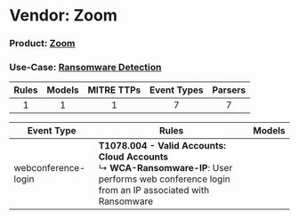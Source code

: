 Vendor: Zoom
============
### Product: [Zoom](../ds_zoom_zoom.md)
### Use-Case: [Ransomware Detection](../../../../UseCases/uc_ransomware_detection.md)

| Rules | Models | MITRE TTPs | Event Types | Parsers |
|:-----:|:------:|:----------:|:-----------:|:-------:|
|   1   |   1    |     1      |      7      |    7    |

| Event Type          | Rules                                                                                                                                                      | Models |
| ------------------- | ---------------------------------------------------------------------------------------------------------------------------------------------------------- | ------ |
| webconference-login | <b>T1078.004 - Valid Accounts: Cloud Accounts</b><br> ↳ <b>WCA-Ransomware-IP</b>: User performs web conference login from an IP associated with Ransomware |        |
